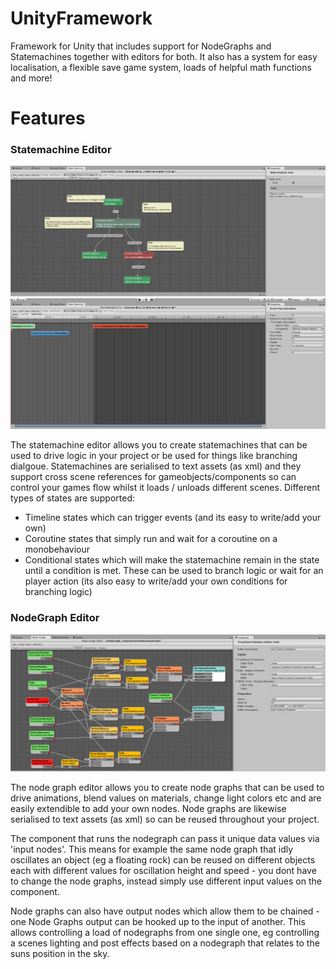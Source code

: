 # UnityFramework
Framework for Unity that includes support for NodeGraphs and Statemachines together with editors for both.
It also has a system for easy localisation, a flexible save game system, loads of helpful math functions and more!

# Features

### Statemachine Editor

![Alt text](ReadmeAssets/Statemachine.png?raw=true "The statemachine editor.")
![Alt text](ReadmeAssets/Timeline.png?raw=true "The statemachine editor.")

The statemachine editor allows you to create statemachines that can be used to drive logic in your project or be used for things like branching dialgoue.
Statemachines are serialised to text assets (as xml) and they support cross scene references for gameobjects/components so can control your games flow whilst it loads / unloads different scenes.
Different types of states are supported:
- Timeline states which can trigger events (and its easy to write/add your own)
- Coroutine states that simply run and wait for a coroutine on a monobehaviour
- Conditional states which will make the statemachine remain in the state until a condition is met. These can be used to branch logic or wait for an player action (its also easy to write/add your own conditions for branching logic)

### NodeGraph Editor

![Alt text](ReadmeAssets/NodeGraphEditor.png?raw=true "The node graph editor.")

The node graph editor allows you to create node graphs that can be used to drive animations, blend values on materials, change light colors etc and are easily extendible to add your own nodes.
Node graphs are likewise serialised to text assets (as xml) so can be reused throughout your project. 

The component that runs the nodegraph can pass it unique data values via 'input nodes'.
This means for example the same node graph that idly oscillates an object (eg a floating rock) can be reused on different objects each with different values for oscillation height and speed - you dont have to change the node graphs, instead simply use different input values on the component.

Node graphs can also have output nodes which allow them to be chained - one Node Graphs output can be hooked up to the input of another.
This allows controlling a load of nodegraphs from one single one, eg controlling a scenes lighting and post effects based on a nodegraph that relates to the suns position in the sky.
